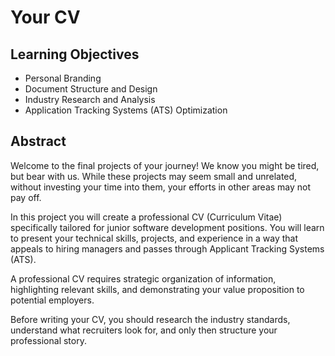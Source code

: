 # Your CV 

## Learning Objectives

- Personal Branding
- Document Structure and Design
- Industry Research and Analysis
- Application Tracking Systems (ATS) Optimization

## Abstract

Welcome to the final projects of your journey! We know you might be tired, but bear with us. While these projects may seem small and unrelated, without investing your time into them, your efforts in other areas may not pay off.

In this project you will create a professional CV (Curriculum Vitae) specifically tailored for junior software development positions. You will learn to present your technical skills, projects, and experience in a way that appeals to hiring managers and passes through Applicant Tracking Systems (ATS).

A professional CV requires strategic organization of information, highlighting relevant skills, and demonstrating your value proposition to potential employers.

Before writing your CV, you should research the industry standards, understand what recruiters look for, and only then structure your professional story.
